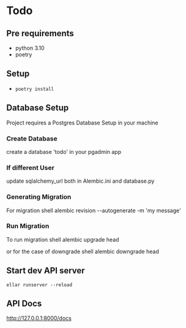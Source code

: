 # Todo

## Pre requirements
* python 3.10
* poetry

## Setup
* `poetry install`

## Database Setup
Project requires a Postgres Database Setup in your machine

### Create Database
create a database 'todo' in your pgadmin app

### If different User
update sqlalchemy_url both in Alembic.ini and database.py

### Generating Migration
For migration
shell
alembic revision --autogenerate -m 'my message'

### Run Migration
To run migration
shell
alembic upgrade head

or for the case of downgrade
shell
alembic downgrade head


## Start dev API server
`ellar runserver --reload`

## API Docs
http://127.0.0.1:8000/docs